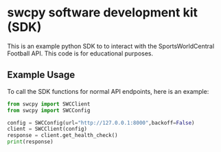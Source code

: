 # swcpy software development kit (SDK)
This is an example python SDK to to interact with the SportsWorldCentral Football API. This code is for educational purposes.

## Example Usage

To call the SDK functions for normal API endpoints, here is an example:

```python
from swcpy import SWCClient
from swcpy import SWCConfig

config = SWCConfig(url="http://127.0.0.1:8000",backoff=False)
client = SWCClient(config)    
response = client.get_health_check()
print(response)
```

